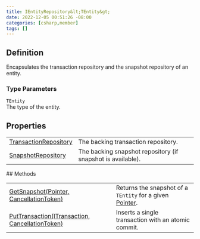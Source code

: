 ```yaml
---
title: IEntityRepository&lt;TEntity&gt;
date: 2022-12-05 00:51:26 -08:00
categories: [csharp,member]
tags: []
---
```


## Definition

Encapsulates the transaction repository and the snapshot repository of an entity.

### Type Parameters
`TEntity`<br />The type of the entity.
## Properties
<table><tr><td><!--/posts/csharp.member.entitydb.abstractions.entities.ientityrepository`1.transactionrepository/--><a href='#'>TransactionRepository</a></td><td>
The backing transaction repository.
</td></tr><tr><td><!--/posts/csharp.member.entitydb.abstractions.entities.ientityrepository`1.snapshotrepository/--><a href='#'>SnapshotRepository</a></td><td>
The backing snapshot repository (if snapshot is available).
</td></tr></table>
## Methods
<table><tr><td><!--/posts/csharp.member.entitydb.abstractions.entities.ientityrepository`1.getsnapshot/--><a href='#'>GetSnapshot(Pointer, CancellationToken)</a></td><td>
Returns the snapshot of a <code class='language-plaintext highlighter-rouge'>TEntity</code> for a given <a href='/posts/csharp.member.entitydb.abstractions.valueobjects.pointer/'>Pointer</a>.
</td></tr><tr><td><!--/posts/csharp.member.entitydb.abstractions.entities.ientityrepository`1.puttransaction/--><a href='#'>PutTransaction(ITransaction, CancellationToken)</a></td><td>
Inserts a single transaction with an atomic commit.
</td></tr></table>
